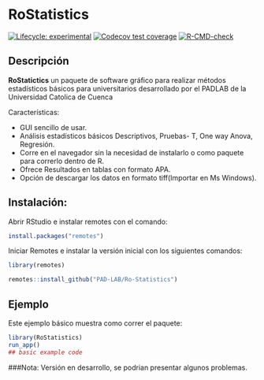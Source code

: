 
<!-- README.md is generated from README.Rmd. Please edit that file -->

# RoStatistics

<!-- badges: start -->

[![Lifecycle:
experimental](https://img.shields.io/badge/lifecycle-experimental-orange.svg)](https://lifecycle.r-lib.org/articles/stages.html#experimental)
[![Codecov test
coverage](https://codecov.io/gh/CarlosGuerreroG/RoStatisticsGolem/branch/master/graph/badge.svg)](https://app.codecov.io/gh/CarlosGuerreroG/RoStatisticsGolem?branch=master)
[![R-CMD-check](https://github.com/CarlosGuerreroG/RoStatisticsGolem/actions/workflows/R-CMD-check.yaml/badge.svg)](https://github.com/CarlosGuerreroG/RoStatisticsGolem/actions/workflows/R-CMD-check.yaml)
<!-- badges: end -->

## Descripción

**RoStatictics** un paquete de software gráfico para realizar métodos
estadísticos básicos para universitarios desarrollado por el PADLAB de
la Universidad Catolica de Cuenca

Características:

-   GUI sencillo de usar.
-   Análisis estadísticos básicos Descriptivos, Pruebas- T, One way
    Anova, Regresión.
-   Corre en el navegador sin la necesidad de instalarlo o como paquete
    para correrlo dentro de R.
-   Ofrece Resultados en tablas con formato APA.
-   Opción de descargar los datos en formato tiff(Importar en Ms
    Windows).

## Instalación:

Abrir RStudio e instalar remotes con el comando:

``` r
install.packages("remotes")
```

Iniciar Remotes e instalar la versión inicial con los siguientes
comandos:

``` r
library(remotes)

remotes::install_github("PAD-LAB/Ro-Statistics")
```

## Ejemplo

Este ejemplo básico muestra como correr el paquete:

``` r
library(RoStatistics)
run_app()
## basic example code
```

\#\#\#Nota: Versión en desarrollo, se podrian presentar algunos
problemas.
